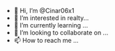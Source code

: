 - 👋 Hi, I’m @Cinar06x1
- 👀 I’m interested in realty...
- 🌱 I’m currently learning ...
- 💞️ I’m looking to collaborate on ...
- 📫 How to reach me ...

<!---
Cinar06x1/Cinar06x1 is a ✨ special ✨ repository because its `README.md` (this file) appears on your GitHub profile.
You can click the Preview link to take a look at your changes.
--->
